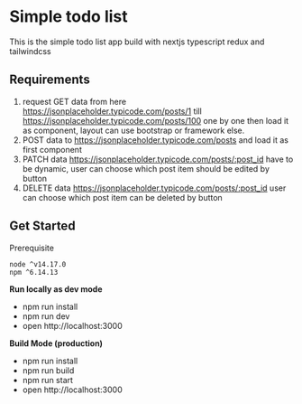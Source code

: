 # Simple todo list

This is the simple todo list app build with nextjs typescript redux and tailwindcss

## Requirements

1. request GET data from here https://jsonplaceholder.typicode.com/posts/1 till https://jsonplaceholder.typicode.com/posts/100 one by one then load it as component, layout can use bootstrap or framework else.
2. POST data to https://jsonplaceholder.typicode.com/posts and load it as first component
3. PATCH data https://jsonplaceholder.typicode.com/posts/:post_id have to be dynamic, user can choose which post item should be edited by button
4. DELETE data https://jsonplaceholder.typicode.com/posts/:post_id user can choose which post item can be deleted by button


## Get Started

Prerequisite

```
node ^v14.17.0
npm ^6.14.13
```

**Run locally as dev mode**

- npm run install
- npm run dev
- open http://localhost:3000

**Build Mode (production)**

- npm run install
- npm run build
- npm run start
- open http://localhost:3000

